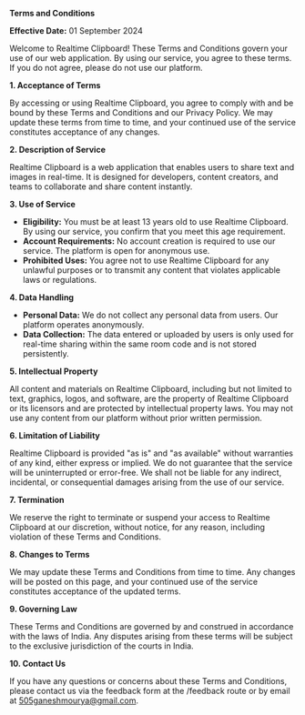 **Terms and Conditions**

**Effective Date:** 01 September 2024

Welcome to Realtime Clipboard! These Terms and Conditions govern your use of our web application. By using our service, you agree to these terms. If you do not agree, please do not use our platform.

**1. Acceptance of Terms**

By accessing or using Realtime Clipboard, you agree to comply with and be bound by these Terms and Conditions and our Privacy Policy. We may update these terms from time to time, and your continued use of the service constitutes acceptance of any changes.

**2. Description of Service**

Realtime Clipboard is a web application that enables users to share text and images in real-time. It is designed for developers, content creators, and teams to collaborate and share content instantly.

**3. Use of Service**

- **Eligibility:** You must be at least 13 years old to use Realtime Clipboard. By using our service, you confirm that you meet this age requirement.
- **Account Requirements:** No account creation is required to use our service. The platform is open for anonymous use.
- **Prohibited Uses:** You agree not to use Realtime Clipboard for any unlawful purposes or to transmit any content that violates applicable laws or regulations.

**4. Data Handling**

- **Personal Data:** We do not collect any personal data from users. Our platform operates anonymously.
- **Data Collection:** The data entered or uploaded by users is only used for real-time sharing within the same room code and is not stored persistently.

**5. Intellectual Property**

All content and materials on Realtime Clipboard, including but not limited to text, graphics, logos, and software, are the property of Realtime Clipboard or its licensors and are protected by intellectual property laws. You may not use any content from our platform without prior written permission.

**6. Limitation of Liability**

Realtime Clipboard is provided "as is" and "as available" without warranties of any kind, either express or implied. We do not guarantee that the service will be uninterrupted or error-free. We shall not be liable for any indirect, incidental, or consequential damages arising from the use of our service.

**7. Termination**

We reserve the right to terminate or suspend your access to Realtime Clipboard at our discretion, without notice, for any reason, including violation of these Terms and Conditions.

**8. Changes to Terms**

We may update these Terms and Conditions from time to time. Any changes will be posted on this page, and your continued use of the service constitutes acceptance of the updated terms.

**9. Governing Law**

These Terms and Conditions are governed by and construed in accordance with the laws of India. Any disputes arising from these terms will be subject to the exclusive jurisdiction of the courts in India.

**10. Contact Us**

If you have any questions or concerns about these Terms and Conditions, please contact us via the feedback form at the /feedback route or by email at 505ganeshmourya@gmail.com.

